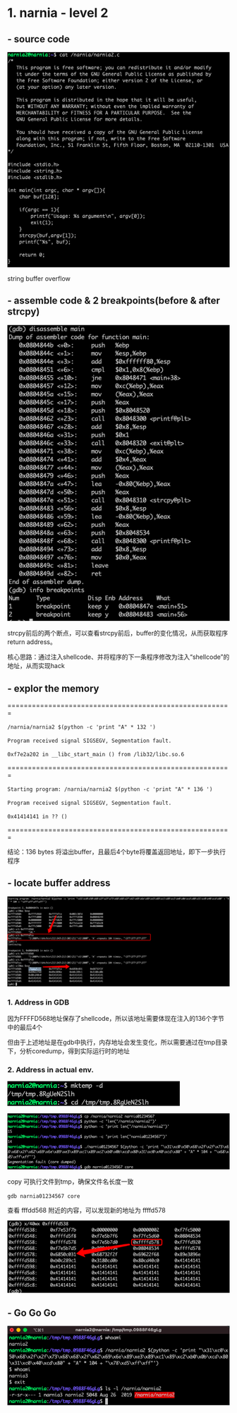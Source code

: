 # 1. narnia - level 2

##  - source code

![image-20210816210353564](img/image-20210816210353564.png)

string buffer overflow

##  - assemble code & 2 breakpoints(before & after strcpy)

![image-20210816211553153](img/image-20210816211553153.png)

strcpy前后的两个断点，可以查看strcpy前后，buffer的变化情况，从而获取程序return address。

核心思路：通过注入shellcode、并将程序的下一条程序修改为注入“shellcode”的地址，从而实现hack

##  - explor the memory

=======================================================

`/narnia/narnia2 $(python -c 'print "A" * 132 ') `

`Program received signal SIGSEGV, Segmentation fault. `

`0xf7e2a202 in __libc_start_main () from /lib32/libc.so.6 `

=======================================================

`Starting program: /narnia/narnia2 $(python -c 'print "A" * 136 ') `

`Program received signal SIGSEGV, Segmentation fault.`

`0x41414141 in ?? ()`

=======================================================

结论：136 bytes 将溢出buffer，且最后4个byte将覆盖返回地址，即下一步执行程序

##  - locate buffer address

![image-20210816214855764](img/image-20210816214855764.png)

### 1. Address in GDB

因为FFFFD568地址保存了shellcode，所以该地址需要体现在注入的136个字节中的最后4个

但由于上述地址是在gdb中执行，内存地址会发生变化，所以需要通过在tmp目录下，分析coredump，得到实际运行时的地址

### 2. Address in actual env.

![image-20210816212856449](img/image-20210816212856449.png)

![image-20210816220842077](img/image-20210816220842077.png)

copy 可执行文件到tmp，确保文件名长度一致

`gdb narnia01234567 core`

查看 fffdd568 附近的内容，可以发现新的地址为  ffffd578

![image-20210816221044676](img/image-20210816221044676.png)

##  - Go Go Go

![image-20210816221326719](img/image-20210816221326719.png)

